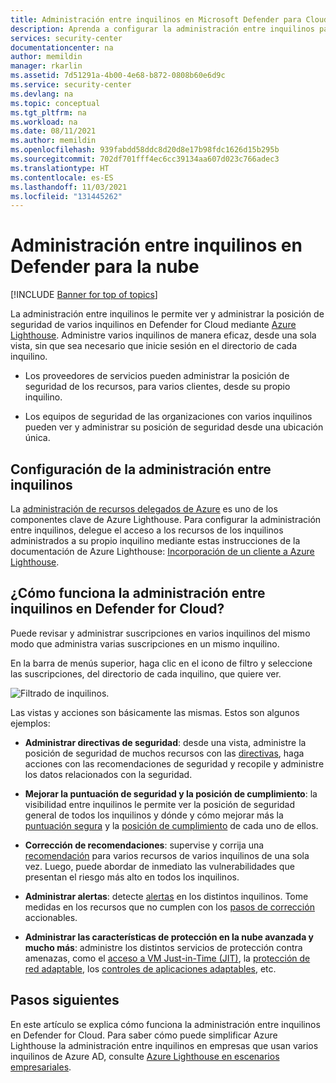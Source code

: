 ```yaml
---
title: Administración entre inquilinos en Microsoft Defender para Cloud | Microsoft Docs
description: Aprenda a configurar la administración entre inquilinos para administrar la posición de seguridad de varios inquilinos en Defender for Cloud mediante Azure Lighthouse.
services: security-center
documentationcenter: na
author: memildin
manager: rkarlin
ms.assetid: 7d51291a-4b00-4e68-b872-0808b60e6d9c
ms.service: security-center
ms.devlang: na
ms.topic: conceptual
ms.tgt_pltfrm: na
ms.workload: na
ms.date: 08/11/2021
ms.author: memildin
ms.openlocfilehash: 939fabdd58ddc8d20d8e17b98fdc1626d15b295b
ms.sourcegitcommit: 702df701fff4ec6cc39134aa607d023c766adec3
ms.translationtype: HT
ms.contentlocale: es-ES
ms.lasthandoff: 11/03/2021
ms.locfileid: "131445262"
---
```

# <a name="cross-tenant-management-in-defender-for-cloud"></a>Administración entre inquilinos en Defender para la nube

[!INCLUDE [Banner for top of topics](./includes/banner.md)]

La administración entre inquilinos le permite ver y administrar la posición de seguridad de varios inquilinos en Defender for Cloud mediante [Azure Lighthouse](../lighthouse/overview.md). Administre varios inquilinos de manera eficaz, desde una sola vista, sin que sea necesario que inicie sesión en el directorio de cada inquilino.

- Los proveedores de servicios pueden administrar la posición de seguridad de los recursos, para varios clientes, desde su propio inquilino.

- Los equipos de seguridad de las organizaciones con varios inquilinos pueden ver y administrar su posición de seguridad desde una ubicación única.

## <a name="set-up-cross-tenant-management"></a>Configuración de la administración entre inquilinos

La [administración de recursos delegados de Azure](../lighthouse/concepts/architecture.md) es uno de los componentes clave de Azure Lighthouse. Para configurar la administración entre inquilinos, delegue el acceso a los recursos de los inquilinos administrados a su propio inquilino mediante estas instrucciones de la documentación de Azure Lighthouse: [Incorporación de un cliente a Azure Lighthouse](../lighthouse/how-to/onboard-customer.md).


## <a name="how-does-cross-tenant-management-work-in-defender-for-cloud"></a>¿Cómo funciona la administración entre inquilinos en Defender for Cloud?

Puede revisar y administrar suscripciones en varios inquilinos del mismo modo que administra varias suscripciones en un mismo inquilino.

En la barra de menús superior, haga clic en el icono de filtro y seleccione las suscripciones, del directorio de cada inquilino, que quiere ver.

  ![Filtrado de inquilinos.](./media/cross-tenant-management/cross-tenant-filter.png)

Las vistas y acciones son básicamente las mismas. Estos son algunos ejemplos:

- **Administrar directivas de seguridad**: desde una vista, administre la posición de seguridad de muchos recursos con las [directivas](tutorial-security-policy.md), haga acciones con las recomendaciones de seguridad y recopile y administre los datos relacionados con la seguridad.
- **Mejorar la puntuación de seguridad y la posición de cumplimiento**: la visibilidad entre inquilinos le permite ver la posición de seguridad general de todos los inquilinos y dónde y cómo mejorar más la [puntuación segura](secure-score-security-controls.md) y la [posición de cumplimiento](regulatory-compliance-dashboard.md) de cada uno de ellos.
- **Corrección de recomendaciones**: supervise y corrija una [recomendación](review-security-recommendations.md) para varios recursos de varios inquilinos de una sola vez. Luego, puede abordar de inmediato las vulnerabilidades que presentan el riesgo más alto en todos los inquilinos.
- **Administrar alertas**: detecte [alertas](alerts-overview.md) en los distintos inquilinos. Tome medidas en los recursos que no cumplen con los [pasos de corrección](managing-and-responding-alerts.md) accionables.

- **Administrar las características de protección en la nube avanzada y mucho más**: administre los distintos servicios de protección contra amenazas, como el [acceso a VM Just-in-Time (JIT)](just-in-time-access-usage.md), la [protección de red adaptable](adaptive-network-hardening.md), los [controles de aplicaciones adaptables](adaptive-application-controls.md), etc.
 
## <a name="next-steps"></a>Pasos siguientes
En este artículo se explica cómo funciona la administración entre inquilinos en Defender for Cloud. Para saber cómo puede simplificar Azure Lighthouse la administración entre inquilinos en empresas que usan varios inquilinos de Azure AD, consulte [Azure Lighthouse en escenarios empresariales](../lighthouse/concepts/enterprise.md).